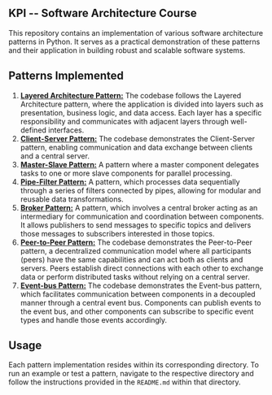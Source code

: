 ## KPI -- Software Architecture Course

This repository contains an implementation of various software architecture patterns in Python. It serves as a practical demonstration of these patterns and their application in building robust and scalable software systems.

## Patterns Implemented

1. [**Layered Architecture Pattern:**](1-layered-architecture/) The codebase follows the Layered Architecture pattern, where the application is divided into layers such as presentation, business logic, and data access. Each layer has a specific responsibility and communicates with adjacent layers through well-defined interfaces.
2. [**Client-Server Pattern:**](2-client-server) The codebase demonstrates the Client-Server pattern, enabling communication and data exchange between clients and a central server.
3. [**Master-Slave Pattern:**](3-master-slave) A pattern where a master component delegates tasks to one or more slave components for parallel processing.
4. [**Pipe-Filter Pattern:**](4-pipe-filter) A pattern, which processes data sequentially through a series of filters connected by pipes, allowing for modular and reusable data transformations.
5. [**Broker Pattern:**](5-broker) A pattern, which involves a central broker acting as an intermediary for communication and coordination between components. It allows publishers to send messages to specific topics and delivers those messages to subscribers interested in those topics.
6. [**Peer-to-Peer Pattern:**](6-peer-to-peer) The codebase demonstrates the Peer-to-Peer pattern, a decentralized communication model where all participants (peers) have the same capabilities and can act both as clients and servers. Peers establish direct connections with each other to exchange data or perform distributed tasks without relying on a central server.
7. [**Event-bus Pattern:**](7-event-bus) The codebase demonstrates the Event-bus pattern, which facilitates communication between components in a decoupled manner through a central event bus. Components can publish events to the event bus, and other components can subscribe to specific event types and handle those events accordingly.

## Usage

Each pattern implementation resides within its corresponding directory. To run an example or test a pattern, navigate to the respective directory and follow the instructions provided in the `README.md` within that directory.


